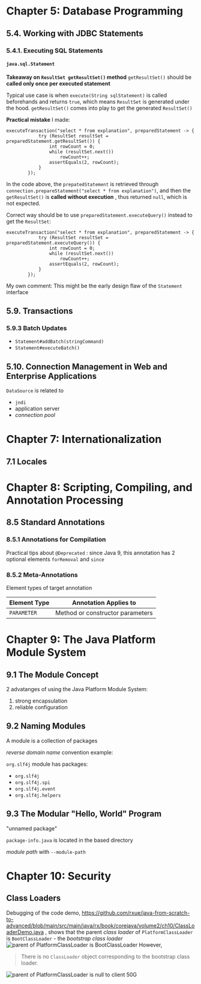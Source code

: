 # Chapter 5: Database Programming
## 5.4. Working with JDBC Statements
### 5.4.1. Executing SQL Statements
#### `java.sql.Statement`
**Takeaway on `ResultSet getResultSet()` method**
`getResultSet()` should be **called only once per executed statement**

Typical use case is when `execute(String sqlStatement)` is called beforehands and returns `true`, which means `ResultSet` is generated under the hood. `getResultSet()` comes into play to get the generated `ResultSet()`

**Practical mistake** I made:

```
executeTransaction("select * from explanation", preparedStatement -> {
            try (ResultSet resultSet = preparedStatement.getResultSet()) {
                int rowCount = 0;
                while (resultSet.next())
                    rowCount++;
                assertEquals(2, rowCount);
            }
        });
```
In the code above, the `prepatedStatement` is retrieved through `connection.prepareStatement("select * from explanation")`, and then the `getResultSet()` is **called without execution** , thus returned `null`, which is not expected.

Correct way should be to use `preparedStatement.executeQuery()` instead to get the `ResultSet`:

```
executeTransaction("select * from explanation", preparedStatement -> {
            try (ResultSet resultSet = preparedStatement.executeQuery()) {
                int rowCount = 0;
                while (resultSet.next())
                    rowCount++;
                assertEquals(2, rowCount);
            }
        });
```

My own comment: This might be the early design flaw of the `Statement` interface

## 5.9. Transactions
### 5.9.3 Batch Updates
* `Statement#addBatch(stringCommand)`
* `Statement#executeBatch()`

## 5.10. Connection Management in Web and Enterprise Applications
`DataSource` is related to

 * `jndi`
 * application server
 * *connection pool*

# Chapter 7: Internationalization
## 7.1 Locales
### 

# Chapter 8: Scripting, Compiling, and Annotation Processing
## 8.5 Standard Annotations
### 8.5.1 Annotations for Compilation
Practical tips about `@Deprecated` : since Java 9, this annotation has 2 optional elements `forRemoval` and `since`

### 8.5.2 Meta-Annotations
Element types of target annotation

Element Type  | Annotation Applies to
--------------|--------------------------
`PARAMETER`   | Method or constructor parameters

# Chapter 9: The Java Platform Module System
## 9.1 The Module Concept
2 advatanges of using the Java Platform Module System:

1. strong encapsulation
2. reliable configuration

## 9.2 Naming Modules
A module is a collection of packages

*reverse domain name* convention example: 

`org.slf4j` module has packages:
* `org.slf4j`
* `org.slf4j.spi`
* `org.slf4j.event`
* `org.slf4j.helpers`

## 9.3 The Modular "Hello, World" Program
"unnamed package"

`package-info.java` is located in the based directory

*module path* with `--module-path`

# Chapter 10: Security
## Class Loaders
Debugging of the code demo, https://github.com/rxue/java-from-scratch-to-advanced/blob/main/src/main/java/rx/book/corejava/volume2/ch10/ClassLoaderDemo.java , shows that the parent *class loader* of `PlatformClassLoader` is `BootClassLoader` - the *bootstrap class loader*
![parent of PlatformClassLoader is BootClassLoader](https://user-images.githubusercontent.com/3033388/265276131-9679ad16-ddaa-492c-a8b6-ace581a47399.png)
However, 

> There is no `ClassLoader` object corresponding to the bootstrap class loader.

![parent of PlatformClassLoader is null to client](https://user-images.githubusercontent.com/3033388/265276144-e4e11a05-cbee-4552-8d77-88317a3b18ab.png)
50G
